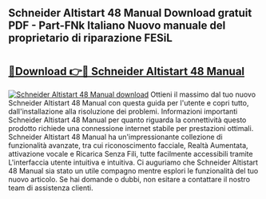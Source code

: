 ## Schneider Altistart 48 Manual Download gratuit PDF - Part-FNk Italiano Nuovo manuale del proprietario di riparazione FESiL

# <h2><a href="http://dffn5b.blite.top/?on=Schneider+Altistart+48+Manual">🔗Download 👉🔴 Schneider Altistart 48 Manual</a></h2>

[![Schneider Altistart 48 Manual download](https://i.imgur.com/lujVjoI.png)](http://dffn5b.blite.top/?on=Schneider+Altistart+48+Manual)
Ottieni il massimo dal tuo nuovo Schneider Altistart 48 Manual con questa guida per l'utente e copri tutto, dall'installazione alla risoluzione dei problemi. Informazioni importanti Schneider Altistart 48 Manual per quanto riguarda la connettività questo prodotto richiede una connessione internet stabile per prestazioni ottimali. Schneider Altistart 48 Manual ha un'impressionante collezione di funzionalità avanzate, tra cui riconoscimento facciale, Realtà Aumentata, attivazione vocale e Ricarica Senza Fili, tutte facilmente accessibili tramite L'interfaccia utente intuitiva e intuitiva. Ci auguriamo che Schneider Altistart 48 Manual sia stato un utile compagno mentre esplori le funzionalità del tuo nuovo articolo. Se hai domande o dubbi, non esitare a contattare il nostro team di assistenza clienti.
